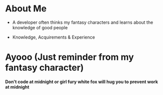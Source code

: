 # About Me
- A developer often thinks my fantasy characters and learns about the knowledge of good people

- Knowledge, Acquirements & Experience

# Ayooo (Just reminder from my fantasy character)
<h4>Don't code at midnight or girl fury white fox will hug you to prevent work at midnight</h4>
